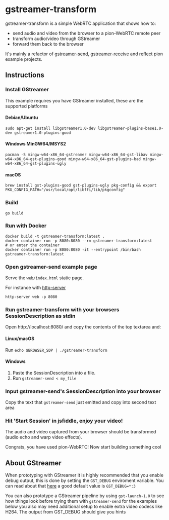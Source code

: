# gstreamer-transform

gstreamer-transform is a simple WebRTC application that shows how to:

- send audio and video from the browser to a pion-WebRTC remote peer
- transform audio/video through GStreamer
- forward them back to the browser

It's mainly a refactor of [gstreamer-send](https://github.com/pion/example-webrtc-applications/tree/master/gstreamer-send), [gstreamer-receive](https://github.com/pion/example-webrtc-applications/tree/master/gstreamer-receive) and [reflect](https://github.com/pion/webrtc/tree/master/examples/reflect) pion example projects.

## Instructions

### Install GStreamer

This example requires you have GStreamer installed, these are the supported platforms

#### Debian/Ubuntu

`sudo apt-get install libgstreamer1.0-dev libgstreamer-plugins-base1.0-dev gstreamer1.0-plugins-good`

#### Windows MinGW64/MSYS2

`pacman -S mingw-w64-x86_64-gstreamer mingw-w64-x86_64-gst-libav mingw-w64-x86_64-gst-plugins-good mingw-w64-x86_64-gst-plugins-bad mingw-w64-x86_64-gst-plugins-ugly`

#### macOS

`brew install gst-plugins-good gst-plugins-ugly pkg-config && export PKG_CONFIG_PATH="/usr/local/opt/libffi/lib/pkgconfig"`

### Build

```
go build
```

### Run with Docker

```
docker build -t gstreamer-transform:latest .
docker container run -p 8080:8080 --rm gstreamer-transform:latest
# or enter the container
docker container run -p 8080:8080 -it --entrypoint /bin/bash gstreamer-transform:latest
```

### Open gstreamer-send example page

Serve the `web/index.html` static page.

For instance with [http-server](https://github.com/http-party/http-server)

```
http-server web -p 8080
```

### Run gstreamer-transform with your browsers SessionDescription as stdin

Open http://localhost:8080/ and copy the contents of the top textarea and:

#### Linux/macOS

Run `echo $BROWSER_SDP | ./gstreamer-transform`

#### Windows

1. Paste the SessionDescription into a file.
1. Run `gstreamer-send < my_file`

### Input gstreamer-send's SessionDescription into your browser

Copy the text that `gstreamer-send` just emitted and copy into second text area

### Hit 'Start Session' in jsfiddle, enjoy your video!

The audio and video captured from your browser should be transformed (audio echo and warp video effects).

Congrats, you have used pion-WebRTC! Now start building something cool

## About GStreamer

When prototyping with GStreamer it is highly recommended that you enable debug output, this is done by setting the `GST_DEBUG` enviroment variable.
You can read about that [here](https://gstreamer.freedesktop.org/data/doc/gstreamer/head/gstreamer/html/gst-running.html) a good default value is `GST_DEBUG=*:3`

You can also prototype a GStreamer pipeline by using `gst-launch-1.0` to see how things look before trying them with `gstreamer-send` for the examples below you
also may need additional setup to enable extra video codecs like H264. The output from GST_DEBUG should give you hints
